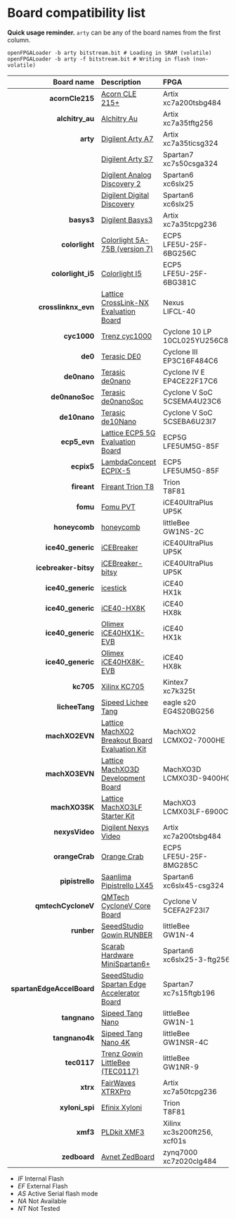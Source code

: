 # Board compatibility list

**Quick usage reminder.** `arty` can be any of the board names from the first column.

```
openFPGALoader -b arty bitstream.bit # Loading in SRAM (volatile)
openFPGALoader -b arty -f bitstream.bit # Writing in flash (non-volatile)
```

|                Board name | Description                                                                                                                                   | FPGA                              | Memory    | Flash    |
|--------------------------:|:----------------------------------------------------------------------------------------------------------------------------------------------|:----------------------------------|:----------|:---------|
|           **acornCle215** | [Acorn CLE 215+](http://squirrelsresearch.com/acorn-cle-215/)                                                                                 | Artix</br>xc7a200tsbg484          | OK        | OK       |
|           **alchitry_au** | [Alchitry Au](https://alchitry.com/products/alchitry-au-fpga-development-board)                                                               | Artix</br>xc7a35tftg256           | OK        | OK       |
|                  **arty** | [Digilent Arty A7](https://reference.digilentinc.com/reference/programmable-logic/arty-a7/start)                                              | Artix</br>xc7a35ticsg324          | OK        | OK       |
|                           | [Digilent Arty S7](https://reference.digilentinc.com/reference/programmable-logic/arty-s7/start)                                              | Spartan7</br>xc7s50csga324        | OK        | OK       |
|                           | [Digilent Analog Discovery 2](https://reference.digilentinc.com/test-and-measurement/analog-discovery-2/start)                                | Spartan6</br>xc6slx25             | OK        | NT       |
|                           | [Digilent Digital Discovery](https://reference.digilentinc.com/test-and-measurement/digital-discovery/start)                                  | Spartan6</br>xc6slx25             | OK        | NT       |
|                **basys3** | [Digilent Basys3](https://reference.digilentinc.com/reference/programmable-logic/basys-3/start)                                               | Artix</br>xc7a35tcpg236           | OK        | OK       |
|            **colorlight** | [Colorlight 5A-75B (version 7)](https://fr.aliexpress.com/item/32281130824.html)                                                              | ECP5</br>LFE5U-25F-6BG256C        | OK        | OK       |
|         **colorlight_i5** | [Colorlight I5](https://www.colorlight-led.com/product/colorlight-i5-led-display-receiver-card.html)                                          | ECP5</br>LFE5U-25F-6BG381C        | OK        | OK       |
|       **crosslinknx_evn** | [Lattice CrossLink-NX Evaluation Board](https://www.latticesemi.com/en/Products/DevelopmentBoardsAndKits/CrossLink-NXEvaluationBoard)         | Nexus</br>LIFCL-40                | OK        | OK       |
|               **cyc1000** | [Trenz cyc1000](https://shop.trenz-electronic.de/en/TEI0003-02-CYC1000-with-Cyclone-10-FPGA-8-MByte-SDRAM)                                    | Cyclone 10 LP</br>10CL025YU256C8G | OK        | OK       |
|                   **de0** | [Terasic DE0](https://www.terasic.com.tw/cgi-bin/page/archive.pl?No=364)                                                                      | Cyclone III</br>EP3C16F484C6      | OK        | NT       |
|               **de0nano** | [Terasic de0nano](https://www.terasic.com.tw/cgi-bin/page/archive.pl?No=593)                                                                  | Cyclone IV E</br>EP4CE22F17C6     | OK        | OK       |
|            **de0nanoSoc** | [Terasic de0nanoSoc](https://www.terasic.com.tw/cgi-bin/page/archive.pl?Language=English&CategoryNo=205&No=941)                               | Cyclone V SoC</br>5CSEMA4U23C6    | OK        |          |
|              **de10nano** | [Terasic de10Nano](https://www.terasic.com.tw/cgi-bin/page/archive.pl?Language=English&CategoryNo=205&No=1046)                                | Cyclone V SoC</br>5CSEBA6U23I7    | OK        |          |
|              **ecp5_evn** | [Lattice ECP5 5G Evaluation Board](https://www.latticesemi.com/en/Products/DevelopmentBoardsAndKits/ECP5EvaluationBoard)                      | ECP5G</br>LFE5UM5G-85F            | OK        | OK       |
|                **ecpix5** | [LambdaConcept ECPIX-5](https://shop.lambdaconcept.com/home/46-2-ecpix-5.html#/2-ecpix_5_fpga-ecpix_5_85f)                                    | ECP5</br>LFE5UM5G-85F             | OK        | OK       |
|               **fireant** | [Fireant Trion T8](https://www.crowdsupply.com/jungle-elec/fireant)                                                                           | Trion</br>T8F81                   | NA        | AS       |
|                  **fomu** | [Fomu PVT](https://tomu.im/fomu.html)                                                                                                         | iCE40UltraPlus</br>UP5K           | NA        | OK       |
|             **honeycomb** | [honeycomb](https://github.com/Disasm/honeycomb-pcb)                                                                                          | littleBee</br>GW1NS-2C            | OK        | IF       |
|         **ice40_generic** | [iCEBreaker](https://1bitsquared.com/collections/fpga/products/icebreaker)                                                                    | iCE40UltraPlus</br>UP5K           | NA        | AS       |
|      **icebreaker-bitsy** | [iCEBreaker-bitsy](https://1bitsquared.com/collections/fpga/products/icebreaker-bitsy)                                                        | iCE40UltraPlus</br>UP5K           | NA        | OK       |
|         **ice40_generic** | [icestick](https://www.latticesemi.com/icestick)                                                                                              | iCE40</br>HX1k                    | NA        | AS       |
|         **ice40_generic** | [iCE40-HX8K](https://www.latticesemi.com/Products/DevelopmentBoardsAndKits/iCE40HX8KBreakoutBoard.aspx)                                       | iCE40</br>HX8k                    | NT        | AS       |
|         **ice40_generic** | [Olimex iCE40HX1K-EVB](https://www.olimex.com/Products/FPGA/iCE40/iCE40HX1K-EVB/open-source-hardware)                                         | iCE40</br>HX1k                    | NT        | AS       |
|         **ice40_generic** | [Olimex iCE40HX8K-EVB](https://www.olimex.com/Products/FPGA/iCE40/iCE40HX8K-EVB/open-source-hardware)                                         | iCE40</br>HX8k                    | NT        | AS       |
|                 **kc705** | [Xilinx KC705](https://www.xilinx.com/products/boards-and-kits/ek-k7-kc705-g.html)                                                            | Kintex7</br>xc7k325t              | OK        | NT       |
|            **licheeTang** | [Sipeed Lichee Tang](https://tang.sipeed.com/en/hardware-overview/lichee-tang/)                                                               | eagle s20</br>EG4S20BG256         | OK        | OK       |
|            **machXO2EVN** | [Lattice MachXO2 Breakout Board Evaluation Kit ](https://www.latticesemi.com/products/developmentboardsandkits/machxo2breakoutboard)          | MachXO2</br>LCMXO2-7000HE         | OK        | OK       |
|            **machXO3EVN** | [Lattice MachXO3D Development Board ](https://www.latticesemi.com/products/developmentboardsandkits/machxo3d_development_board)               | MachXO3D</br>LCMXO3D-9400HC       | OK        | NT       |
|             **machXO3SK** | [Lattice MachXO3LF Starter Kit](https://www.latticesemi.com/en/Products/DevelopmentBoardsAndKits/MachXO3LFStarterKit)                         | MachXO3</br>LCMX03LF-6900C        | OK        | OK       |
|            **nexysVideo** | [Digilent Nexys Video](https://reference.digilentinc.com/reference/programmable-logic/nexys-video/start)                                      | Artix</br>xc7a200tsbg484          | OK        | OK       |
|            **orangeCrab** | [Orange Crab](https://github.com/gregdavill/OrangeCrab)                                                                                       | ECP5</br>LFE5U-25F-8MG285C        | OK (JTAG) | OK (DFU) |
|           **pipistrello** | [Saanlima Pipistrello LX45](http://pipistrello.saanlima.com/index.php?title=Welcome_to_Pipistrello)                                           | Spartan6</br>xc6slx45-csg324      | OK        | OK       |
|        **qmtechCycloneV** | [QMTech CycloneV Core Board](https://fr.aliexpress.com/i/1000006622149.html)                                                                  | Cyclone V</br>5CEFA2F23I7         | OK        | OK       |
|                **runber** | [SeeedStudio Gowin RUNBER](https://www.seeedstudio.com/Gowin-RUNBER-Development-Board-p-4779.html)                                            | littleBee</br>GW1N-4              | OK        | IF/EF    |
|                           | [Scarab Hardware MiniSpartan6+](https://www.kickstarter.com/projects/1812459948/minispartan6-a-powerful-fpga-board-and-easy-to-use)           | Spartan6</br>xc6slx25-3-ftg256    | OK        | NT       |
| **spartanEdgeAccelBoard** | [SeeedStudio Spartan Edge Accelerator Board](http://wiki.seeedstudio.com/Spartan-Edge-Accelerator-Board)                                      | Spartan7</br>xc7s15ftgb196        | OK        | NA       |
|              **tangnano** | [Sipeed Tang Nano](https://tangnano.sipeed.com/en/)                                                                                           | littleBee</br>GW1N-1              | OK        |          |
|            **tangnano4k** | [Sipeed Tang Nano 4K](https://tangnano.sipeed.com/en/)                                                                                        | littleBee</br>GW1NSR-4C           | OK        | IF/EF    |
|               **tec0117** | [Trenz Gowin LittleBee (TEC0117)](https://shop.trenz-electronic.de/en/TEC0117-01-FPGA-Module-with-GOWIN-LittleBee-and-8-MByte-internal-SDRAM) | littleBee</br>GW1NR-9             | OK        | IF       |
|                  **xtrx** | [FairWaves XTRXPro](https://www.crowdsupply.com/fairwaves/xtrx)                                                                               | Artix</br>xc7a50tcpg236           | OK        | OK       |
|            **xyloni_spi** | [Efinix Xyloni](https://www.efinixinc.com/products-devkits-xyloni.html)                                                                       | Trion</br>T8F81                   | NA        | AS       |
|                  **xmf3** | [PLDkit XMF3](https://pldkit.com/xilinx/xmf3)                                                                                                 | Xilinx</br>xc3s200ft256, xcf01s   | OK        | OK       |
|              **zedboard** | [Avnet ZedBoard](https://www.avnet.com/wps/portal/us/products/avnet-boards/avnet-board-families/zedboard/)                                    | zynq7000</br>xc7z020clg484        | OK        | NA       |

- *IF* Internal Flash
- *EF* External Flash
- *AS* Active Serial flash mode
- *NA* Not Available
- *NT* Not Tested
